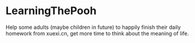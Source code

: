 # LearningThePooh
Help some adults (maybe children in future) to happily finish their daily homework from xuexi.cn, get more time to think about the meaning of life.
